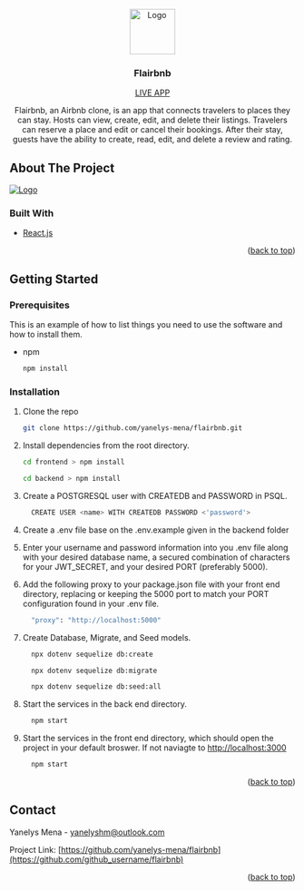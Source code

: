 <div id="top"></div>

<!-- PROJECT LOGO -->
<br />
<div align="center">
  <a href="https://github.com/yanelys-mena/flairbnb">
    <img src="https://live.staticflickr.com/65535/51871198614_a4bea30867.jpg" alt="Logo" width="auto" height="80">
  </a>


<h3 align="center">Flairbnb</h3>
  <a href="https://flairbnb-app.herokuapp.com/">
    LIVE APP
  </a>

  <p align="center">
    Flairbnb, an Airbnb clone, is an app that connects travelers to places they can stay. Hosts can view, create, edit, and delete their listings. Travelers can reserve a place and edit or cancel their bookings. After their stay, guests have the ability to create, read, edit, and delete a review and rating. 
    </p>
</div>


<!-- ABOUT THE PROJECT -->
## About The Project
  <a href="https://github.com/yanelys-mena/flairbnb">
    <img src="https://live.staticflickr.com/65535/51876148264_67fd438285.jpg" alt="Logo" width="auto" height="auto">
  </a>

### Built With
* [React.js](https://reactjs.org/)

<p align="right">(<a href="#top">back to top</a>)</p>



<!-- GETTING STARTED -->
## Getting Started


### Prerequisites

This is an example of how to list things you need to use the software and how to install them.
* npm
  ```sh
  npm install
  ```

### Installation

1. Clone the repo
   ```sh
   git clone https://github.com/yanelys-mena/flairbnb.git
   ```

2. Install dependencies from the root directory.
    ```sh
    cd frontend > npm install
    ```
    ```sh
    cd backend > npm install
    ```

3. Create a POSTGRESQL user with CREATEDB and PASSWORD in PSQL.
    ```sh
      CREATE USER <name> WITH CREATEDB PASSWORD <'password'>
    ```

4. Create a .env file base on the .env.example given in the backend folder

5. Enter your username and password information into you .env file along with your desired database name, a secured combination of characters for your JWT_SECRET, and your desired PORT (preferably 5000).

6. Add the following proxy to your package.json file with your front end directory, replacing or keeping the 5000 port to match your PORT configuration found in your .env file.
    ```sh
      "proxy": "http://localhost:5000"
    ```

7. Create Database, Migrate, and Seed models.
    ```sh
      npx dotenv sequelize db:create
    ```
    ```sh
      npx dotenv sequelize db:migrate
    ```
    ```sh
      npx dotenv sequelize db:seed:all
    ```
8. Start the services in the back end directory.
    ```sh
      npm start
    ```
9. Start the services in the front end directory, which should open the project in your default broswer. If not naviagte to <a href="http://localhost:3000">http://localhost:3000</a>
    ```sh
      npm start
    ```

<p align="right">(<a href="#top">back to top</a>)</p>


<!-- CONTACT -->
## Contact

Yanelys Mena - yanelyshm@outlook.com

Project Link: [https://github.com/yanelys-mena/flairbnb](https://github.com/github_username/flairbnb)

<p align="right">(<a href="#top">back to top</a>)</p>

